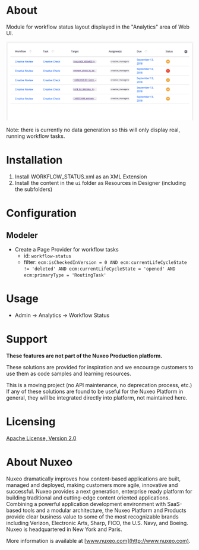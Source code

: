 # About

Module for workflow status layout displayed in the "Analytics" area of Web UI.

![layout](workflow-status/workflow-status.png)

Note: there is currently no data generation so this will only display real, running workflow tasks.

# Installation

1. Install WORKFLOW_STATUS.xml as an XML Extension
1. Install the content in the `ui` folder as Resources in Designer (including the subfolders)

# Configuration

## Modeler

* Create a Page Provider for workflow tasks
  * id: `workflow-status`
  * filter: `ecm:isCheckedInVersion = 0 AND ecm:currentLifeCycleState != 'deleted' AND ecm:currentLifeCycleState = 'opened' AND ecm:primaryType = 'RoutingTask'`

# Usage

* Admin -> Analytics -> Workflow Status

# Support

**These features are not part of the Nuxeo Production platform.**

These solutions are provided for inspiration and we encourage customers to use them as code samples and learning resources.

This is a moving project (no API maintenance, no deprecation process, etc.) If any of these solutions are found to be useful for the Nuxeo Platform in general, they will be integrated directly into platform, not maintained here.

# Licensing

[Apache License, Version 2.0](http://www.apache.org/licenses/LICENSE-2.0)

# About Nuxeo

Nuxeo dramatically improves how content-based applications are built, managed and deployed, making customers more agile, innovative and successful. Nuxeo provides a next generation, enterprise ready platform for building traditional and cutting-edge content oriented applications. Combining a powerful application development environment with SaaS-based tools and a modular architecture, the Nuxeo Platform and Products provide clear business value to some of the most recognizable brands including Verizon, Electronic Arts, Sharp, FICO, the U.S. Navy, and Boeing. Nuxeo is headquartered in New York and Paris.

More information is available at [www.nuxeo.com](http://www.nuxeo.com).
